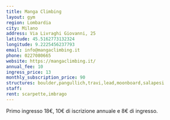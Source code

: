 ```yaml
---
title: Manga Climbing
layout: gym
region: Lombardia
city: Milano
address: Via Livraghi Giovanni, 25
latitude: 45.5162773132324
longitude: 9.2225456237793
email: info@mangaclimbing.it
phone: 0227080665
website: https://mangaclimbing.it/
annual_fee: 10
ingress_price: 13
monthly_subscription_price: 90
structures: boulder,pangullich,travi,lead,moonboard,salapesi
staff: 
rent: scarpette,imbrago
---
```

Primo ingresso 18€, 10€ di iscrizione annuale e 8€ di ingresso.
